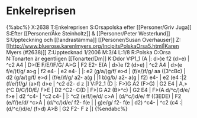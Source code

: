# Enkelreprisen

{%abc%}
X:2638
T:Enkelreprisen
S:Orsapolska efter [[Personer/Griv Juga]]
S:Efter [[Personer/Åke Steinholtz]] & [[Personer/Peter Westerlund]]
S:Uppteckning och [[!andrastämma]] [[Personer/Susan Overhauser]]
Z:[[http://www.bluerose.karenlmyers.org/IncipitsPolskaOrsa5.html|Karen Myers (#2638)]]
Z:Upptecknad 1/2006
M:3/4
L:1/8
R:Polska
O:Orsa
N:Tonarten är egentligen [[Tonarter/Dm]]
K:Ddor
V:P1_1
(A |: d>)e f2 (d>e) | ^c2 A4 | D>(E F/E/)F/G/ A>G | F2 E2- E(A |
d>)e f2 (d>e) | ^c2 A4 | d>(e f/e/)f/g/ a>g | f2 e4- | e2 e4- |
|: e2 (g/a/)g/f/ e>d | (f/e/)f/g/ aa ((3^cBc) | d2 (g/a/)g/f/ e>d | (f/e/)f/g/ a2- a(g |
|1 b)g/b/ a2- a(g | f2) e4- | e2 (e4 :|2 (f/e/)f/g/ (a>f) d>e | ^c2 d2- d z |]
V:P2_1
(D |: F>)G A2 (F>G) | G2 E4 | A,>(^C D/C/)D/E/ F>E | D2 ^C2- C(D |
F>)G A2 (B>^c) | G2 E4 | F>(A d/^c/)d/e/ f>e | d2 ^c4- | ^c2 c4- |
|: ^c2 (e/f/)e/d/ c>A | (d/^c/)d/e/ ff ((3EDE) | F2 (e/f/)e/d/ ^c>A | (d/^c/)d/e/ f2- f(e |
| g)e/g/ f2- f(e | d2) ^c4- | ^c2 (c4 :| (d/^c/)d/e/ (f>d) A>B | G2 F2- F z |]
{%endabc%}

